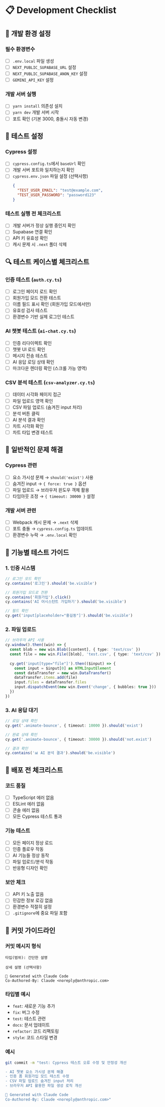 # 📋 Development Checklist

## 🚀 개발 환경 설정

### 필수 환경변수
- [ ] `.env.local` 파일 생성
- [ ] `NEXT_PUBLIC_SUPABASE_URL` 설정
- [ ] `NEXT_PUBLIC_SUPABASE_ANON_KEY` 설정
- [ ] `GEMINI_API_KEY` 설정

### 개발 서버 실행
- [ ] `yarn install` 의존성 설치
- [ ] `yarn dev` 개발 서버 시작
- [ ] 포트 확인 (기본 3000, 충돌시 자동 변경)

## 🧪 테스트 설정

### Cypress 설정
- [ ] `cypress.config.ts`에서 `baseUrl` 확인
- [ ] 개발 서버 포트와 일치하는지 확인
- [ ] `cypress.env.json` 파일 설정 (선택사항)
  ```json
  {
    "TEST_USER_EMAIL": "test@example.com",
    "TEST_USER_PASSWORD": "password123"
  }
  ```

### 테스트 실행 전 체크리스트
- [ ] 개발 서버가 정상 실행 중인지 확인
- [ ] Supabase 연결 확인
- [ ] API 키 유효성 확인
- [ ] 캐시 문제 시 `.next` 폴더 삭제

## 🔍 테스트 케이스별 체크리스트

### 인증 테스트 (`auth.cy.ts`)
- [ ] 로그인 페이지 로드 확인
- [ ] 회원가입 모드 전환 테스트
- [ ] 이름 필드 표시 확인 (회원가입 모드에서만)
- [ ] 유효성 검사 테스트
- [ ] 환경변수 기반 실제 로그인 테스트

### AI 챗봇 테스트 (`ai-chat.cy.ts`)
- [ ] 인증 리다이렉트 확인
- [ ] 챗봇 UI 로드 확인
- [ ] 메시지 전송 테스트
- [ ] AI 응답 로딩 상태 확인
- [ ] 마크다운 렌더링 확인 (스크롤 가능 영역)

### CSV 분석 테스트 (`csv-analyzer.cy.ts`)
- [ ] 데이터 시각화 페이지 접근
- [ ] 파일 업로드 영역 확인
- [ ] CSV 파일 업로드 (숨겨진 input 처리)
- [ ] 분석 버튼 클릭
- [ ] AI 분석 결과 확인
- [ ] 차트 시각화 확인
- [ ] 차트 타입 변경 테스트

## 🐛 일반적인 문제 해결

### Cypress 관련
- [ ] 요소 가시성 문제 → `should('exist')` 사용
- [ ] 숨겨진 input → `{ force: true }` 옵션
- [ ] 파일 업로드 → 브라우저 윈도우 객체 활용
- [ ] 타임아웃 조정 → `{ timeout: 30000 }` 설정

### 개발 서버 관련
- [ ] Webpack 캐시 문제 → `.next` 삭제
- [ ] 포트 충돌 → `cypress.config.ts` 업데이트
- [ ] 환경변수 누락 → `.env.local` 확인

## 📱 기능별 테스트 가이드

### 1. 인증 시스템
```typescript
// 로그인 모드 확인
cy.contains('로그인').should('be.visible')

// 회원가입 모드로 전환
cy.contains('회원가입').click()
cy.contains('AI 어시스턴트 가입하기').should('be.visible')

// 필드 확인
cy.get('input[placeholder="홍길동"]').should('be.visible')
```

### 2. 파일 업로드
```typescript
// 브라우저 API 사용
cy.window().then((win) => {
  const blob = new win.Blob([content], { type: 'text/csv' })
  const file = new win.File([blob], 'test.csv', { type: 'text/csv' })
  
  cy.get('input[type="file"]').then(($input) => {
    const input = $input[0] as HTMLInputElement
    const dataTransfer = new win.DataTransfer()
    dataTransfer.items.add(file)
    input.files = dataTransfer.files
    input.dispatchEvent(new win.Event('change', { bubbles: true }))
  })
})
```

### 3. AI 응답 대기
```typescript
// 로딩 상태 확인
cy.get('.animate-bounce', { timeout: 10000 }).should('exist')

// 완료 상태 확인  
cy.get('.animate-bounce', { timeout: 30000 }).should('not.exist')

// 결과 확인
cy.contains('📊 AI 분석 결과').should('be.visible')
```

## 🚢 배포 전 체크리스트

### 코드 품질
- [ ] TypeScript 에러 없음
- [ ] ESLint 에러 없음
- [ ] 콘솔 에러 없음
- [ ] 모든 Cypress 테스트 통과

### 기능 테스트
- [ ] 모든 페이지 정상 로드
- [ ] 인증 플로우 작동
- [ ] AI 기능들 정상 동작
- [ ] 파일 업로드/분석 작동
- [ ] 반응형 디자인 확인

### 보안 체크
- [ ] API 키 노출 없음
- [ ] 민감한 정보 로깅 없음
- [ ] 환경변수 적절히 설정
- [ ] `.gitignore`에 중요 파일 포함

## 📝 커밋 가이드라인

### 커밋 메시지 형식
```
타입(범위): 간단한 설명

상세 설명 (선택사항)

🤖 Generated with Claude Code
Co-Authored-By: Claude <noreply@anthropic.com>
```

### 타입별 예시
- `feat`: 새로운 기능 추가
- `fix`: 버그 수정
- `test`: 테스트 관련
- `docs`: 문서 업데이트
- `refactor`: 코드 리팩토링
- `style`: 코드 스타일 변경

### 예시
```bash
git commit -m "test: Cypress 테스트 오류 수정 및 안정성 개선

- AI 챗봇 요소 가시성 문제 해결
- 인증 폼 회원가입 모드 테스트 수정  
- CSV 파일 업로드 숨겨진 input 처리
- 브라우저 API 활용한 파일 생성 로직 개선

🤖 Generated with Claude Code
Co-Authored-By: Claude <noreply@anthropic.com>"
```